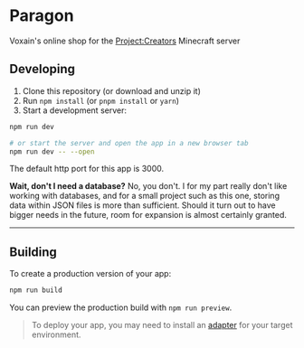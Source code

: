# Paragon

Voxain's online shop for the [Project:Creators](https://minecraftproject.com) Minecraft server



## Developing

1. Clone this repository (or download and unzip it)
2. Run `npm install` (or `pnpm install` or `yarn`)
3. Start a development server:

```bash
npm run dev

# or start the server and open the app in a new browser tab
npm run dev -- --open
```

The default http port for this app is 3000.

**Wait, don't I need a database?**
No, you don't. I for my part really don't like working with databases, and for a small project such as this one, storing data within JSON files is more than sufficient. Should it turn out to have bigger needs in the future, room for expansion is almost certainly granted.

------

## Building

To create a production version of your app:

```bash
npm run build
```

You can preview the production build with `npm run preview`.

> To deploy your app, you may need to install an [adapter](https://kit.svelte.dev/docs/adapters) for your target environment.

